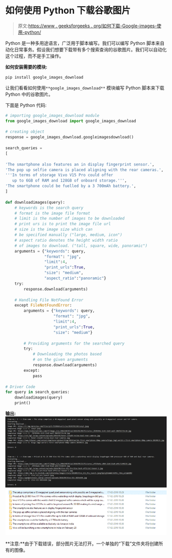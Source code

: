 # 如何使用 Python 下载谷歌图片

> 原文:[https://www . geeksforgeeks . org/如何下载-Google-images-使用-python/](https://www.geeksforgeeks.org/how-to-download-google-images-using-python/)

Python 是一种多用途语言，广泛用于脚本编写。我们可以编写 Python 脚本来自动化日常事务。假设我们想要下载带有多个搜索查询的谷歌图片。我们可以自动化这个过程，而不是手工操作。

**如何安装需要的模块:**

```py
pip install google_images_download
```

让我们看看如何使用`**google_images_download**` 模块编写 Python 脚本来下载 Python 中的谷歌图片。

下面是 Python 代码:

```py
# importing google_images_download module
from google_images_download import google_images_download 

# creating object
response = google_images_download.googleimagesdownload() 

search_queries = 
[

'The smartphone also features an in display fingerprint sensor.',
'The pop up selfie camera is placed aligning with the rear cameras.',
'''In terms of storage Vivo V15 Pro could offer
   up to 6GB of RAM and 128GB of onboard storage.''',
'The smartphone could be fuelled by a 3 700mAh battery.',
]

def downloadimages(query):
    # keywords is the search query
    # format is the image file format
    # limit is the number of images to be downloaded
    # print urs is to print the image file url
    # size is the image size which can
    # be specified manually ("large, medium, icon")
    # aspect ratio denotes the height width ratio
    # of images to download. ("tall, square, wide, panoramic")
    arguments = {"keywords": query,
                 "format": "jpg",
                 "limit":4,
                 "print_urls":True,
                 "size": "medium",
                 "aspect_ratio":"panoramic"}
    try:
        response.download(arguments)

    # Handling File NotFound Error    
    except FileNotFoundError: 
        arguments = {"keywords": query,
                     "format": "jpg",
                     "limit":4,
                     "print_urls":True, 
                     "size": "medium"}

        # Providing arguments for the searched query
        try:
            # Downloading the photos based
            # on the given arguments
            response.download(arguments) 
        except:
            pass

# Driver Code
for query in search_queries:
    downloadimages(query) 
    print() 
```

**输出:**
![](img/91775bd3d9ea19fbffc11d5ca1cb8731.png)
![](img/923588ba0c5412524dcd577ce9fad49a.png)

**注意:**由于下载错误，部分图片无法打开。一个单独的“下载”文件夹将创建所有的图像。